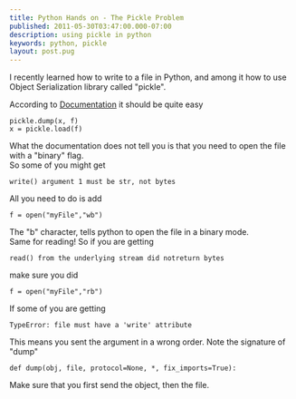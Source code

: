 ```yaml
---
title: Python Hands on - The Pickle Problem
published: 2011-05-30T03:47:00.000-07:00
description: using pickle in python
keywords: python, pickle
layout: post.pug
---
```


I recently learned how to write to a file in Python, and among it how to use Object Serialization library called "pickle".  

According to [Documentation](http://docs.python.org/tutorial/inputoutput.html#the-pickle-module) it should be quite easy  

```
pickle.dump(x, f)
x = pickle.load(f)  
```

What the documentation does not tell you is that you need to open the file with a "binary" flag.  
So some of you might get  

```
write() argument 1 must be str, not bytes
```

All you need to do is add  

```
f = open("myFile","wb")
```

The "b" character, tells python to open the file in a binary mode.  
Same for reading! So if you are getting  

```
read() from the underlying stream did notreturn bytes
```

make sure you did  

```
f = open("myFile","rb")
```

If some of you are getting  

```
TypeError: file must have a 'write' attribute
```

This means you sent the argument in a wrong order. Note the signature of "dump"  

```
def dump(obj, file, protocol=None, *, fix_imports=True):
```

Make sure that you first send the object, then the file.